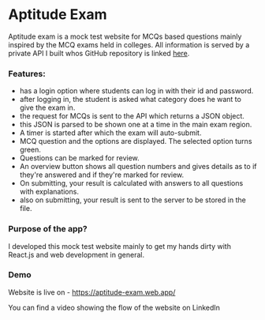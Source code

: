 # Aptitude Exam
Aptitude exam is a mock test website for MCQs based questions mainly inspired by the MCQ exams held in colleges. 
All information is served by a private API I built whos GitHub repository is linked [here](https://github.com/shamoilarsi/Aptitude-Exam-Server).

### Features:
* has a login option where students can log in with their id and password.
* after logging in, the student is asked what category does he want to give the exam in.
* the request for MCQs is sent to the API which returns a JSON object.
* this JSON is parsed to be shown one at a time in the main exam region.
* A timer is started after which the exam will auto-submit.
* MCQ question and the options are displayed. The selected option turns green.
* Questions can be marked for review.
* An overview button shows all question numbers and gives details as to if they're answered and if they're marked for review.
* On submitting, your result is calculated with answers to all questions with explanations.
* also on submitting, your result is sent to the server to be stored in the file.

### Purpose of the app?
I developed this mock test website mainly to get my hands dirty with React.js and web development in general. 

### Demo
Website is live on - https://aptitude-exam.web.app/ 

You can find a video showing the flow of the website on LinkedIn
